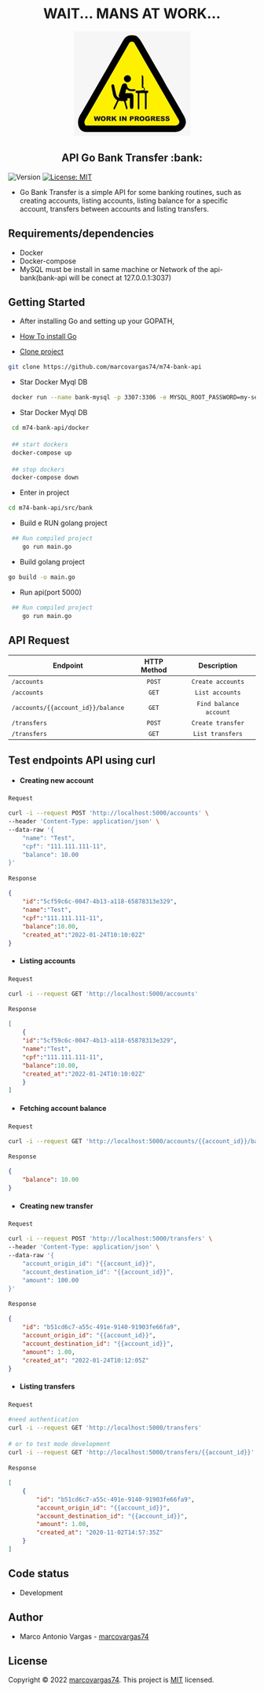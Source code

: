 

<h1 align="center">WAIT... MANS AT WORK... </h1>
<p>
  <div style="text-align:center"><img src="atWork.png" /></div>
</p>

<h2 align="center">API Go Bank Transfer :bank:</h2>
<p>
  <img alt="Version" src="https://img.shields.io/badge/version-0.00.1-blue.svg?cacheSeconds=2592000" />
  <a href="#" target="_blank">
    <img alt="License: MIT" src="https://img.shields.io/badge/License-MIT-yellow.svg" />
  </a>

</p>

- Go Bank Transfer is a simple API for some banking routines, such as creating accounts, listing accounts, listing balance for a specific account, transfers between accounts and listing transfers.

## Requirements/dependencies
- Docker
- Docker-compose
- MySQL must be install in same machine or Network of the api-bank(bank-api will be conect at 127.0.0.1:3037)

## Getting Started

- After installing Go and setting up your GOPATH, 
- [How To install Go](https://github.com/larien/aprenda-go-com-testes/blob/master/primeiros-passos-com-go/instalacao-do-go.md) 


- [Clone project](https://github.com/marcovargas74/m74-bank-api)
```sh
git clone https://github.com/marcovargas74/m74-bank-api
```

- Star Docker Myql DB 
```sh
 docker run --name bank-mysql -p 3307:3306 -e MYSQL_ROOT_PASSWORD=my-secret-pw -d mysql:8.0.26
```


- Star Docker Myql DB 
```sh
 cd m74-bank-api/docker

 ## start dockers
 docker-compose up

 ## stop dockers
 docker-compose down
```

- Enter in project

```sh
cd m74-bank-api/src/bank
```

- Build e RUN golang project
```sh
 ## Run compiled project
	go run main.go
```

- Build golang project

```sh
go build -o main.go
```
- Run api(port 5000)
```sh
 ## Run compiled project
	go run main.go
```



## API Request

| Endpoint        | HTTP Method           | Description       |
| --------------- | :---------------------: | :-----------------: |
| `/accounts` | `POST`                | `Create accounts` |
| `/accounts` | `GET`                 | `List accounts`   |
| `/accounts/{{account_id}}/balance`   | `GET`                |    `Find balance account` |
| `/transfers`| `POST`                | `Create transfer` |
| `/transfers`| `GET`                 | `List transfers`  |


## Test endpoints API using curl

- #### Creating new account

`Request`
```bash
curl -i --request POST 'http://localhost:5000/accounts' \
--header 'Content-Type: application/json' \
--data-raw '{
    "name": "Test",
    "cpf": "111.111.111-11",
    "balance": 10.00
}'
```

`Response`
```json
{
    "id":"5cf59c6c-0047-4b13-a118-65878313e329",
    "name":"Test",
    "cpf":"111.111.111-11",
    "balance":10.00,
    "created_at":"2022-01-24T10:10:02Z"
}
```
- #### Listing accounts

`Request`
```bash
curl -i --request GET 'http://localhost:5000/accounts'
```

`Response`
```json
[
    {
    "id":"5cf59c6c-0047-4b13-a118-65878313e329",
    "name":"Test",
    "cpf":"111.111.111-11",
    "balance":10.00,
    "created_at":"2022-01-24T10:10:02Z"
    }
]
```

- #### Fetching account balance

`Request`
```bash
curl -i --request GET 'http://localhost:5000/accounts/{{account_id}}/balance'
```

`Response`
```json
{
    "balance": 10.00
}
```

- #### Creating new transfer

`Request`
```bash
curl -i --request POST 'http://localhost:5000/transfers' \
--header 'Content-Type: application/json' \
--data-raw '{
	"account_origin_id": "{{account_id}}",
	"account_destination_id": "{{account_id}}",
	"amount": 100.00
}'
```

`Response`
```json
{
    "id": "b51cd6c7-a55c-491e-9140-91903fe66fa9",
    "account_origin_id": "{{account_id}}",
    "account_destination_id": "{{account_id}}",
    "amount": 1.00,
    "created_at": "2022-01-24T10:12:05Z"
}
```

- #### Listing transfers

`Request`
```bash
#need authentication 
curl -i --request GET 'http://localhost:5000/transfers'

# or to test mode development
curl -i --request GET 'http://localhost:5000/transfers/{{account_id}}'
```

`Response`
```json
[
    {
        "id": "b51cd6c7-a55c-491e-9140-91903fe66fa9",
        "account_origin_id": "{{account_id}}",
        "account_destination_id": "{{account_id}}",
        "amount": 1.00,
        "created_at": "2020-11-02T14:57:35Z"
    }
]
```

## Code status
- Development

## Author
- Marco Antonio Vargas - [marcovargas74](https://github.com/marcovargas74)

## License
Copyright © 2022 [marcovargas74](https://github.com/marcovargas74).
This project is [MIT](LICENSE) licensed.
